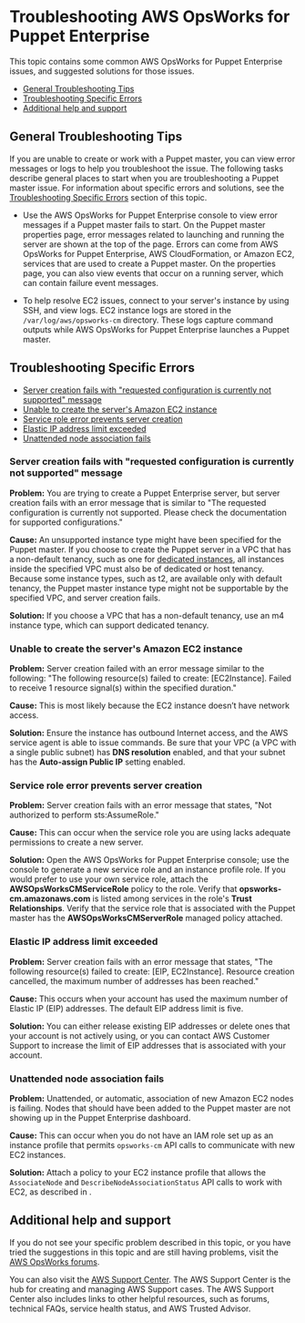 # Troubleshooting AWS OpsWorks for Puppet Enterprise<a name="troubleshoot-opspup"></a>

This topic contains some common AWS OpsWorks for Puppet Enterprise issues, and suggested solutions for those issues\.


+ [General Troubleshooting Tips](#w3ab2b7c29b7)
+ [Troubleshooting Specific Errors](#tshooterrors-puppet)
+ [Additional help and support](#w3ab2b7c29c11)

## General Troubleshooting Tips<a name="w3ab2b7c29b7"></a>

If you are unable to create or work with a Puppet master, you can view error messages or logs to help you troubleshoot the issue\. The following tasks describe general places to start when you are troubleshooting a Puppet master issue\. For information about specific errors and solutions, see the [Troubleshooting Specific Errors](#tshooterrors-puppet) section of this topic\.

+ Use the AWS OpsWorks for Puppet Enterprise console to view error messages if a Puppet master fails to start\. On the Puppet master properties page, error messages related to launching and running the server are shown at the top of the page\. Errors can come from AWS OpsWorks for Puppet Enterprise, AWS CloudFormation, or Amazon EC2, services that are used to create a Puppet master\. On the properties page, you can also view events that occur on a running server, which can contain failure event messages\.

+ To help resolve EC2 issues, connect to your server's instance by using SSH, and view logs\. EC2 instance logs are stored in the `/var/log/aws/opsworks-cm` directory\. These logs capture command outputs while AWS OpsWorks for Puppet Enterprise launches a Puppet master\.

## Troubleshooting Specific Errors<a name="tshooterrors-puppet"></a>


+ [Server creation fails with "requested configuration is currently not supported" message](#w3ab2b7c29b9b4)
+ [Unable to create the server's Amazon EC2 instance](#w3ab2b7c29b9b6)
+ [Service role error prevents server creation](#w3ab2b7c29b9b8)
+ [Elastic IP address limit exceeded](#w3ab2b7c29b9c10)
+ [Unattended node association fails](#w3ab2b7c29b9c12)

### Server creation fails with "requested configuration is currently not supported" message<a name="w3ab2b7c29b9b4"></a>

**Problem:** You are trying to create a Puppet Enterprise server, but server creation fails with an error message that is similar to "The requested configuration is currently not supported\. Please check the documentation for supported configurations\."

**Cause:** An unsupported instance type might have been specified for the Puppet master\. If you choose to create the Puppet server in a VPC that has a non\-default tenancy, such as one for [dedicated instances](https://docs.aws.amazon.com/AWSEC2/latest/UserGuide/dedicated-instance.html), all instances inside the specified VPC must also be of dedicated or host tenancy\. Because some instance types, such as t2, are available only with default tenancy, the Puppet master instance type might not be supportable by the specified VPC, and server creation fails\.

**Solution:** If you choose a VPC that has a non\-default tenancy, use an m4 instance type, which can support dedicated tenancy\.

### Unable to create the server's Amazon EC2 instance<a name="w3ab2b7c29b9b6"></a>

**Problem:** Server creation failed with an error message similar to the following: "The following resource\(s\) failed to create: \[EC2Instance\]\. Failed to receive 1 resource signal\(s\) within the specified duration\."

**Cause:** This is most likely because the EC2 instance doesn’t have network access\.

**Solution:** Ensure the instance has outbound Internet access, and the AWS service agent is able to issue commands\. Be sure that your VPC \(a VPC with a single public subnet\) has **DNS resolution** enabled, and that your subnet has the **Auto\-assign Public IP** setting enabled\.

### Service role error prevents server creation<a name="w3ab2b7c29b9b8"></a>

**Problem:** Server creation fails with an error message that states, "Not authorized to perform sts:AssumeRole\."

**Cause:** This can occur when the service role you are using lacks adequate permissions to create a new server\.

**Solution:** Open the AWS OpsWorks for Puppet Enterprise console; use the console to generate a new service role and an instance profile role\. If you would prefer to use your own service role, attach the **AWSOpsWorksCMServiceRole** policy to the role\. Verify that **opsworks\-cm\.amazonaws\.com** is listed among services in the role's **Trust Relationships**\. Verify that the service role that is associated with the Puppet master has the **AWSOpsWorksCMServerRole** managed policy attached\.

### Elastic IP address limit exceeded<a name="w3ab2b7c29b9c10"></a>

**Problem:** Server creation fails with an error message that states, "The following resource\(s\) failed to create: \[EIP, EC2Instance\]\. Resource creation cancelled, the maximum number of addresses has been reached\."

**Cause:** This occurs when your account has used the maximum number of Elastic IP \(EIP\) addresses\. The default EIP address limit is five\.

**Solution:** You can either release existing EIP addresses or delete ones that your account is not actively using, or you can contact AWS Customer Support to increase the limit of EIP addresses that is associated with your account\.

### Unattended node association fails<a name="w3ab2b7c29b9c12"></a>

**Problem:** Unattended, or automatic, association of new Amazon EC2 nodes is failing\. Nodes that should have been added to the Puppet master are not showing up in the Puppet Enterprise dashboard\.

**Cause:** This can occur when you do not have an IAM role set up as an instance profile that permits `opsworks-cm` API calls to communicate with new EC2 instances\.

**Solution:** Attach a policy to your EC2 instance profile that allows the `AssociateNode` and `DescribeNodeAssociationStatus` API calls to work with EC2, as described in \.

## Additional help and support<a name="w3ab2b7c29c11"></a>

If you do not see your specific problem described in this topic, or you have tried the suggestions in this topic and are still having problems, visit the [AWS OpsWorks forums](https://forums.aws.amazon.com/forum.jspa?forumID=153&start=0)\.

You can also visit the [AWS Support Center](https://console.aws.amazon.com/support/home#/)\. The AWS Support Center is the hub for creating and managing AWS Support cases\. The AWS Support Center also includes links to other helpful resources, such as forums, technical FAQs, service health status, and AWS Trusted Advisor\.